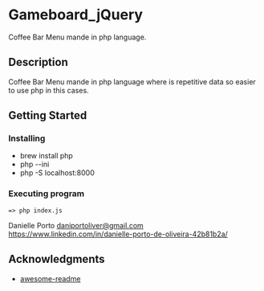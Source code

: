 # Gameboard_jQuery

Coffee Bar Menu mande in php language.

## Description

Coffee Bar Menu mande in php language where is repetitive data so easier to use php in this cases.

## Getting Started

### Installing

* brew install php
* php --ini
* php -S localhost:8000


### Executing program

```
=> php index.js

```
Danielle Porto
daniportoliver@gmail.com
https://www.linkedin.com/in/danielle-porto-de-oliveira-42b81b2a/


## Acknowledgments
* [awesome-readme](https://github.com/matiassingers/awesome-readme)
